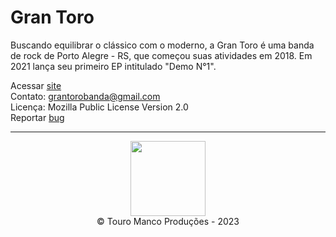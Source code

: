 # Gran Toro

Buscando equilibrar o clássico com o moderno, a Gran Toro é uma banda de rock de Porto Alegre - RS, que começou suas atividades em 2018. Em 2021 lança seu primeiro EP intitulado "Demo N°1".

Acessar [site](https://grantoro.github.io/) <br>
Contato: grantorobanda@gmail.com <br>
Licença: Mozilla Public License Version 2.0 <br>
Reportar [bug](https://github.com/GranToro/grantoro.github.io/issues/new) <br>

<hr>

<div align="center">
    <img align="center" width='120px' src='https://user-images.githubusercontent.com/88007295/209672251-8a43d046-4dfb-44fe-b154-5b4d0f1e13b1.png'/>
</div>

<div align="center">
    	&copy; Touro Manco Produções - 2023
</div>
